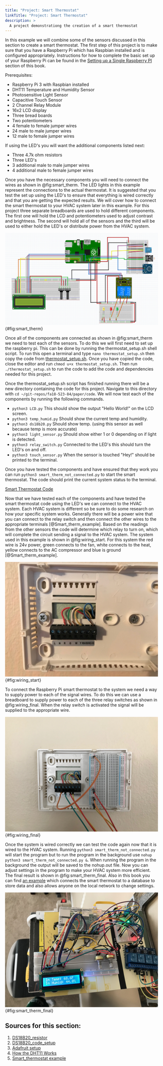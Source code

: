 ```yaml
---
title: "Project: Smart Thermostat"
linkTitle: "Project: Smart Thermostat"
description: >
  A project demonstrationg the creation of a smart thermostat
---
```

  
In this example we will combine some of the sensors discussed in this section to create a smart thermostat.  The first step of this project is to make sure that you have a Raspberry Pi which has Raspbian installed and is configured appropriately.  Instructions for how to complete the basic set up of your Raspberry Pi can be found in the [Setting up a Single Raspberry PI](https://github.com/ahilgenkamp/book/blob/master/chapters/pi/setup-ultimate.md) section of this book.

Prerequisites:

 * Raspberry Pi 3 with Raspbian installed
 * DHT11 Temperature and Humidity Sensor
 * Photosensitive Light Sensor
 * Capacitive Touch Sensor
 * 2 Channel Relay Module
 * 16x2 LCD display
 * Three bread boards
 * Two potentiometers
 * 4 female to female jumper wires
 * 24 male to male jumper wires
 * 12 male to female jumper wires

If using the LED's you will want the additional components listed next:

  * Three 4.7k ohm resistors
  * Three LED's
  * 3 additional male to male jumper wires
  * 4 additional male to female jumper wires

Once you have the necessary components you will need to connect the wires as shown in @fig:smart_therm.  The LED lights in this example represent the connections to the actual thermostat. It is suggested that you test the set up using the LED's to ensure that everything is wired correctly and that you are getting the expected results.  We will cover how to connect the smart thermostat to your HVAC system later in this example. For this project three separate breadboards are used to hold different components.  The first one will hold the LCD and potentiometers used to adjust contrast and brightness.  The second will hold all of the sensors and the third will be used to either hold the LED's or distribute power from the HVAC system.

![Smart_Thermostat Setup](smart_therm_diagram.png){#fig:smart_therm}

Once all of the components are connected as shown in @fig:smart_therm we need to test each of the sensors.  To do this we will first need to set up the raspberry pi.  This can be done by running the thermostat_setup.sh shell script.  To run this open a terminal and type ```nano thermostat_setup.sh``` then copy the code from [thermostat_setup.sh](https://github.com/cloudmesh-community/fa18-523-84/blob/master/paper/code/thermostat_setup.sh).  Once you have copied the code, close the editor and run ```chmod u+x thermostat_setup.sh```.  Then run ```./thermostat_setup.sh``` to run the code to add the code and dependencies needed for this project.

Once the thermostat_setup.sh script has finished running there will be a new directory containing the code for this project.  Navigate to this directory with ```cd ~/git-repos/fa18-523-84/paper/code```.  We will now test each of the components by running the following commands.

  * ```python3 LCD.py``` This should show the output "Hello World!" on the LCD screen.
  * ```python3 temp_humid.py``` Should show the current temp and humidity.
  * ```python3 ds18b20.py``` Should show temp. (using this sensor as well because temp is more accurate)
  * ```python3 light_sensor.py``` Should show either 1 or 0 depending on if light is detected.
  * ```python3 relay_switch.py``` Connected to the LED's this should turn the LED's on and off.
  * ```python3 touch_sensor.py``` When the sensor is touched "Hey!" should be printed to the terminal.

Once you have tested the components and have ensured that they work you can run ```python3 smart_therm_not_connected.py``` to start the smart thermostat.  The code should print the current system status to the terminal.

[Smart Thermostat Code](https://github.com/cloudmesh-community/fa18-523-84/blob/master/paper/code/smart_therm_not_connected.py)

Now that we have tested each of the components and have tested the smart thermostat code using the LED's we can connect to the HVAC system. Each HVAC system is different so be sure to do some research on how your specific system works.  Generally there will be a power wire that you can connect to the relay switch and then connect the other wires to the appropriate terminals [@Smart_therm_example].  Based on the readings from the other sensors the code will determine which relay to turn on, which will complete the circuit sending a signal to the HVAC system.  The system used in this example is shown in @fig:wiring_start.  For this system the red wire is 24v power, green connects to the fan, white connects to the heat, yellow connects to the AC compressor and blue is ground [@Smart_therm_example].

![HVAC Wiring](wiring_start.JPG){#fig:wiring_start}

To connect the Raspberry Pi smart thermostat to the system we need a way to supply power to each of the signal wires.  To do this we can use a breadboard to supply power to each of the three relay switches as shown in @fig:wiring_final.  When the relay switch is activated the signal will be supplied to the appropriate wire.

![HVAC Wiring Final](wiring_final.JPG){#fig:wiring_final}

Once the system is wired correctly we can test the code again now that it is wired to the HVAC system.  Running ```python3 smart_therm_not_connected.py``` will start the program but to run the program in the background use ```nohup python3 smart_therm_not_connected.py &```.  When running the program in the background the output will be saved to the nohup.out file.  Now you can adjust settings in the program to make your HVAC system more efficient.  The final result is shown in @fig:smart_therm_final.  Also in this book you can find [an example]() which connects the smart thermostat to a database to store data and also allows anyone on the local network to change settings.

![Smart Thermostat Final](smart_therm_final.JPG){#fig:smart_therm_final}

## Sources for this section:

1. [DS18B20_resistor](https://arduino.stackexchange.com/questions/30822/the-use-of-4-7kohm-resistor-with-ds18b20-temperature-sensor)
2. [DS18B20_code_setup](http://www.circuitbasics.com/raspberry-pi-ds18b20-temperature-sensor-tutorial/)
3. [Adafruit setup](https://stackoverflow.com/questions/28913592/python-gpio-code-for-dht-11-temperature-sensor-fails-in-pi-2)
4. [How the DHT11 Works](https://howtomechatronics.com/tutorials/arduino/dht11-dht22-sensors-temperature-and-humidity-tutorial-using-arduino/)
5. [Smart_thermostat example](https://dzone.com/articles/how-to-build-your-own-arduino-thermostat)
